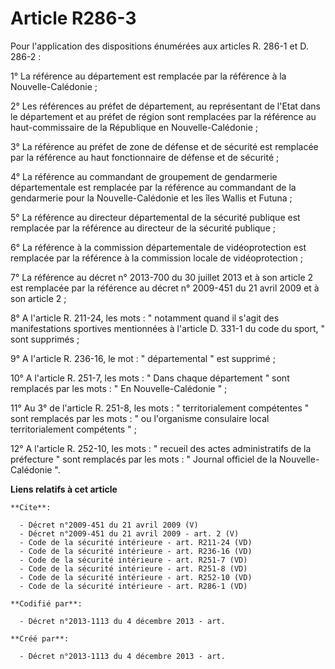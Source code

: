 # Article R286-3

Pour l'application des dispositions énumérées aux articles R. 286-1 et D. 286-2 : 

1° La référence au département est remplacée par la référence à la Nouvelle-Calédonie ; 

2° Les références au préfet de département, au représentant de l'Etat dans le département et au préfet de région sont
remplacées par la référence au haut-commissaire de la République en Nouvelle-Calédonie ; 

3° La référence au préfet de zone de défense et de sécurité est remplacée par la référence au haut fonctionnaire de défense
et de sécurité ; 

4° La référence au commandant de groupement de gendarmerie départementale est remplacée par la référence au commandant de la
gendarmerie pour la Nouvelle-Calédonie et les îles Wallis et Futuna ; 

5° La référence au directeur départemental de la sécurité publique est remplacée par la référence au directeur de la sécurité
publique ; 

6° La référence à la commission départementale de vidéoprotection est remplacée par la référence à la commission locale de
vidéoprotection ; 

7° La référence au décret n° 2013-700 du 30 juillet 2013 et à son article 2 est remplacée par la référence au décret n°
2009-451 du 21 avril 2009 et à son article 2 ; 

8° A l'article R. 211-24, les mots : " notamment quand il s'agit des manifestations sportives mentionnées à l'article D.
331-1 du code du sport, " sont supprimés ; 

9° A l'article R. 236-16, le mot : " départemental " est supprimé ; 

10° A l'article R. 251-7, les mots : " Dans chaque département " sont remplacés par les mots : " En Nouvelle-Calédonie " ; 

11° Au 3° de l'article R. 251-8, les mots : " territorialement compétentes " sont remplacés par les mots : " ou l'organisme
consulaire local territorialement compétents " ; 

12° A l'article R. 252-10, les mots : " recueil des actes administratifs de la préfecture " sont remplacés par les mots : "
Journal officiel de la Nouvelle-Calédonie ".

**Liens relatifs à cet article**

	**Cite**:

	  - Décret n°2009-451 du 21 avril 2009 (V)
	  - Décret n°2009-451 du 21 avril 2009 - art. 2 (V)
	  - Code de la sécurité intérieure - art. R211-24 (VD)
	  - Code de la sécurité intérieure - art. R236-16 (VD)
	  - Code de la sécurité intérieure - art. R251-7 (VD)
	  - Code de la sécurité intérieure - art. R251-8 (VD)
	  - Code de la sécurité intérieure - art. R252-10 (VD)
	  - Code de la sécurité intérieure - art. R286-1 (VD)

	**Codifié par**:

	  - Décret n°2013-1113 du 4 décembre 2013 - art.

	**Créé par**:

	  - Décret n°2013-1113 du 4 décembre 2013 - art.
